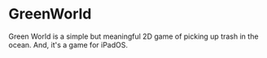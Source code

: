 # GreenWorld
Green World is a simple but meaningful 2D game of picking up trash in the ocean. And, it's a game for iPadOS.
